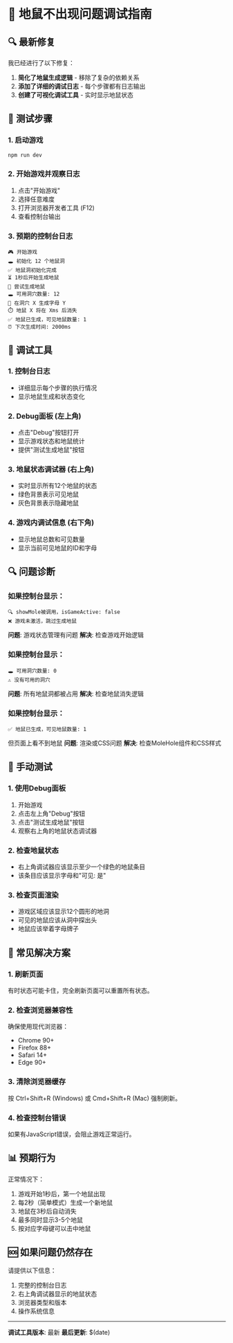 # 🐛 地鼠不出现问题调试指南

## 🔍 最新修复

我已经进行了以下修复：

1. **简化了地鼠生成逻辑** - 移除了复杂的依赖关系
2. **添加了详细的调试日志** - 每个步骤都有日志输出
3. **创建了可视化调试工具** - 实时显示地鼠状态

## 🧪 测试步骤

### 1. 启动游戏
```bash
npm run dev
```

### 2. 开始游戏并观察日志
1. 点击"开始游戏"
2. 选择任意难度
3. 打开浏览器开发者工具 (F12)
4. 查看控制台输出

### 3. 预期的控制台日志
```
🎮 开始游戏
🕳️ 初始化 12 个地鼠洞
✅ 地鼠洞初始化完成
⏳ 1秒后开始生成地鼠
🐹 尝试生成地鼠
🕳️ 可用洞穴数量: 12
🎯 在洞穴 X 生成字母 Y
⏱️ 地鼠 X 将在 Xms 后消失
✅ 地鼠已生成，可见地鼠数量: 1
⏰ 下次生成时间: 2000ms
```

## 🔧 调试工具

### 1. 控制台日志
- 详细显示每个步骤的执行情况
- 显示地鼠生成和状态变化

### 2. Debug面板 (左上角)
- 点击"Debug"按钮打开
- 显示游戏状态和地鼠统计
- 提供"测试生成地鼠"按钮

### 3. 地鼠状态调试器 (右上角)
- 实时显示所有12个地鼠的状态
- 绿色背景表示可见地鼠
- 灰色背景表示隐藏地鼠

### 4. 游戏内调试信息 (右下角)
- 显示地鼠总数和可见数量
- 显示当前可见地鼠的ID和字母

## 🔍 问题诊断

### 如果控制台显示：
```
🔍 showMole被调用，isGameActive: false
❌ 游戏未激活，跳过生成地鼠
```
**问题**: 游戏状态管理有问题
**解决**: 检查游戏开始逻辑

### 如果控制台显示：
```
🕳️ 可用洞穴数量: 0
⚠️ 没有可用的洞穴
```
**问题**: 所有地鼠洞都被占用
**解决**: 检查地鼠消失逻辑

### 如果控制台显示：
```
✅ 地鼠已生成，可见地鼠数量: 1
```
但页面上看不到地鼠
**问题**: 渲染或CSS问题
**解决**: 检查MoleHole组件和CSS样式

## 🎯 手动测试

### 1. 使用Debug面板
1. 开始游戏
2. 点击左上角"Debug"按钮
3. 点击"测试生成地鼠"按钮
4. 观察右上角的地鼠状态调试器

### 2. 检查地鼠状态
- 右上角调试器应该显示至少一个绿色的地鼠条目
- 该条目应该显示字母和"可见: 是"

### 3. 检查页面渲染
- 游戏区域应该显示12个圆形的地洞
- 可见的地鼠应该从洞中探出头
- 地鼠应该举着字母牌子

## 🔧 常见解决方案

### 1. 刷新页面
有时状态可能卡住，完全刷新页面可以重置所有状态。

### 2. 检查浏览器兼容性
确保使用现代浏览器：
- Chrome 90+
- Firefox 88+
- Safari 14+
- Edge 90+

### 3. 清除浏览器缓存
按 Ctrl+Shift+R (Windows) 或 Cmd+Shift+R (Mac) 强制刷新。

### 4. 检查控制台错误
如果有JavaScript错误，会阻止游戏正常运行。

## 📊 预期行为

正常情况下：
1. 游戏开始1秒后，第一个地鼠出现
2. 每2秒（简单模式）生成一个新地鼠
3. 地鼠在3秒后自动消失
4. 最多同时显示3-5个地鼠
5. 按对应字母键可以击中地鼠

## 🆘 如果问题仍然存在

请提供以下信息：
1. 完整的控制台日志
2. 右上角调试器显示的地鼠状态
3. 浏览器类型和版本
4. 操作系统信息

---

**调试工具版本**: 最新
**最后更新**: $(date)
